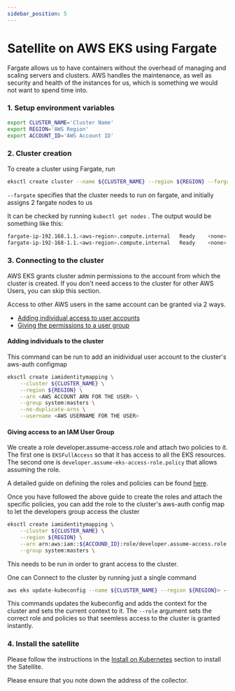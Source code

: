 ```yaml
---
sidebar_position: 5
---
```


# Satellite on AWS EKS using Fargate

Fargate allows us to have containers without the overhead of managing and scaling servers and clusters. AWS handles the maintenance, as well as security and health of the instances for us, which is something we would not want to spend time into.

### 1. Setup environment variables

```bash
export CLUSTER_NAME='Cluster Name'
export REGION='AWS Region'
export ACCOUNT_ID='AWS Account ID'
```

### 2. Cluster creation

To create a cluster using Fargate, run

```bash
eksctl create cluster --name ${CLUSTER_NAME} --region ${REGION} --fargate 
```

`--fargate` specifies that the cluster needs to run on fargate, and initially assigns 2 fargate nodes to us


It can be checked by running `kubectl get nodes` . The output would be something like this:
```bash
fargate-ip-192.168.1.1.<aws-region>.compute.internal   Ready    <none>   1m   v1.25
fargate-ip-192-168-1.1.<aws-region>.compute.internal   Ready    <none>   1m   v1.25
```


### 3. Connecting to the cluster

AWS EKS grants cluster admin permissions to the account from which the cluster is created. If you don't need access to the cluster for other AWS Users, you can skip this section.

Access to other AWS users in the same account can be granted via 2 ways.
- [Adding individual access to user accounts](#adding-individuals-to-the-cluster)
- [Giving the permissions to a user group](#giving-access-to-an-iam-user-group)

#### Adding individuals to the cluster

This command can be run to add an inidividual user account to the cluster's aws-auth configmap

```bash
eksctl create iamidentitymapping \
    --cluster ${CLUSTER_NAME} \
    --region ${REGION} \
    --arn <AWS ACCOUNT ARN FOR THE USER> \
    --group system:masters \
    --no-duplicate-arns \
    --username <AWS USERNAME FOR THE USER>
```

#### Giving access to an IAM User Group

We create a role developer.assume-access.role and attach two policies to it. The first one is `EKSFullAccess` so that it has access to all the EKS resources. The second one is `developer.assume-eks-access-role.policy` that allows assuming the role.

A detailed guide on defining the roles and policies can be found [here](https://eng.grip.security/enabling-aws-iam-group-access-to-an-eks-cluster-using-rbac).

Once you have followed the above guide to create the roles and attach the specific policies, you can add the role to the cluster's aws-auth config map to let the developers group access the cluster
```bash
eksctl create iamidentitymapping \
    --cluster ${CLUSTER_NAME} \
    --region ${REGION} \
    --arn arn:aws:iam::${ACCOUND_ID}:role/developer.assume-access.role \
    --group system:masters \
```

This needs to be run in order to grant access to the cluster.

One can Connect to the cluster by running just a single command

```bash
aws eks update-kubeconfig --name ${CLUSTER_NAME} --region ${REGION}> --role-arn arn:aws:iam::${ACCOUNT_ID}:role/developer.assume-access.role
```

This commands updates the kubeconfig and adds the context for the cluster and sets the current context to it.
The `--role` argument sets the correct role and policies so that seemless access to the cluster is granted instantly.


### 4. Install the satellite
Please follow the instructions in the [Install on Kubernetes](satellite-kubernetes.md) section to install the Satellite.

Please ensure that you note down the address of the collector.

